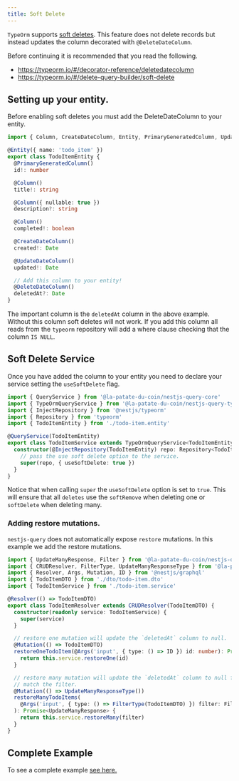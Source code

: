 ```yaml
---
title: Soft Delete
---
```


`TypeOrm` supports [soft deletes](https://typeorm.io/#/delete-query-builder/soft-delete). This feature does not delete records but instead updates the column decorated with `@DeleteDateColumn`.

Before continuing it is recommended that you read the following.

- https://typeorm.io/#/decorator-reference/deletedatecolumn
- https://typeorm.io/#/delete-query-builder/soft-delete

## Setting up your entity.

Before enabling soft deletes you must add the DeleteDateColumn to your entity.

```ts title="todo-item.entity.ts"
import { Column, CreateDateColumn, Entity, PrimaryGeneratedColumn, UpdateDateColumn, DeleteDateColumn } from 'typeorm'

@Entity({ name: 'todo_item' })
export class TodoItemEntity {
  @PrimaryGeneratedColumn()
  id!: number

  @Column()
  title!: string

  @Column({ nullable: true })
  description?: string

  @Column()
  completed!: boolean

  @CreateDateColumn()
  created!: Date

  @UpdateDateColumn()
  updated!: Date

  // Add this column to your entity!
  @DeleteDateColumn()
  deletedAt?: Date
}
```

The important column is the `deletedAt` column in the above example. Without this column soft deletes will not work. If you add this column all reads from the `typeorm` repository will add a where clause checking that the column `IS NULL`.

## Soft Delete Service

Once you have added the column to your entity you need to declare your service setting the `useSoftDelete` flag.

```ts title="todo-item.service.ts"
import { QueryService } from '@la-patate-du-coin/nestjs-query-core'
import { TypeOrmQueryService } from '@la-patate-du-coin/nestjs-query-typeorm'
import { InjectRepository } from '@nestjs/typeorm'
import { Repository } from 'typeorm'
import { TodoItemEntity } from './todo-item.entity'

@QueryService(TodoItemEntity)
export class TodoItemService extends TypeOrmQueryService<TodoItemEntity> {
  constructor(@InjectRepository(TodoItemEntity) repo: Repository<TodoItemEntity>) {
    // pass the use soft delete option to the service.
    super(repo, { useSoftDelete: true })
  }
}
```

Notice that when calling `super` the `useSoftDelete` option is set to `true`. This will ensure that all `deletes` use the `softRemove` when deleting one or `softDelete` when deleting many.

### Adding restore mutations.

`nestjs-query` does not automatically expose `restore` mutations. In this example we add the restore mutations.

```ts title="todo-item.resolver.ts"
import { UpdateManyResponse, Filter } from '@la-patate-du-coin/nestjs-query-core'
import { CRUDResolver, FilterType, UpdateManyResponseType } from '@la-patate-du-coin/nestjs-query-graphql'
import { Resolver, Args, Mutation, ID } from '@nestjs/graphql'
import { TodoItemDTO } from './dto/todo-item.dto'
import { TodoItemService } from './todo-item.service'

@Resolver(() => TodoItemDTO)
export class TodoItemResolver extends CRUDResolver(TodoItemDTO) {
  constructor(readonly service: TodoItemService) {
    super(service)
  }

  // restore one mutation will update the `deletedAt` column to null.
  @Mutation(() => TodoItemDTO)
  restoreOneTodoItem(@Args('input', { type: () => ID }) id: number): Promise<TodoItemDTO> {
    return this.service.restoreOne(id)
  }

  // restore many mutation will update the `deletedAt` column to null for all todo items that
  // match the filter.
  @Mutation(() => UpdateManyResponseType())
  restoreManyTodoItems(
    @Args('input', { type: () => FilterType(TodoItemDTO) }) filter: Filter<TodoItemDTO>
  ): Promise<UpdateManyResponse> {
    return this.service.restoreMany(filter)
  }
}
```

## Complete Example

To see a complete example [see here.](https://github.com/La-patate-du-coin/nestjs-query/tree/master/examples/typeorm-soft-delete)
